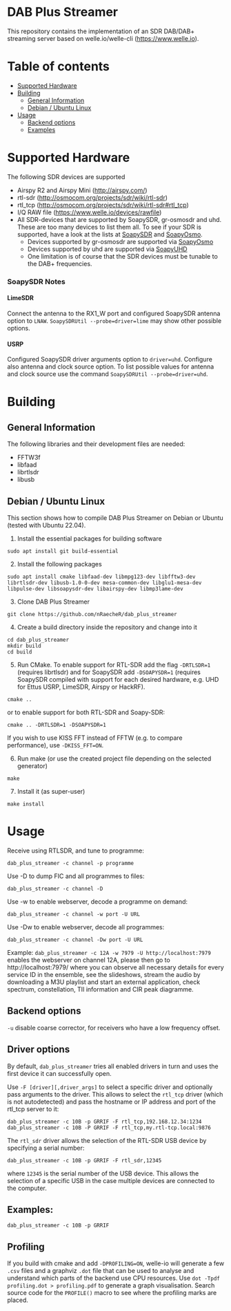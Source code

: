 DAB Plus Streamer
=====================

This repository contains the implementation of an SDR DAB/DAB+ streaming server based on welle.io/welle-cli (https://www.welle.io).

Table of contents
====

  * [Supported Hardware](#supported-hardware)
  * [Building](#building)
    * [General Information](#general-information)
    * [Debian / Ubuntu Linux](#debian--ubuntu-linux)
  * [Usage](#usage)
    * [Backend options](#backend-options)
    * [Examples](#examples)

Supported Hardware
====================
The following SDR devices are supported
* Airspy R2 and Airspy Mini (http://airspy.com/)
* rtl-sdr (http://osmocom.org/projects/sdr/wiki/rtl-sdr)
* rtl_tcp (http://osmocom.org/projects/sdr/wiki/rtl-sdr#rtl_tcp)
* I/Q RAW file (https://www.welle.io/devices/rawfile)
* All SDR-devices that are supported by SoapySDR, gr-osmosdr and uhd. These are too many devices to list them all. To see if your SDR is supported, have a look at the lists at [SoapySDR](https://github.com/pothosware/SoapySDR/wiki) and [SoapyOsmo](https://github.com/pothosware/SoapyOsmo/wiki).
    * Devices supported by gr-osmosdr are supported via [SoapyOsmo](https://github.com/pothosware/SoapyOsmo/wiki)
    * Devices supported by uhd are supported via [SoapyUHD](https://github.com/pothosware/SoapyUHD/wiki)
    * One limitation is of course that the SDR devices must be tunable to the DAB+ frequencies.

### SoapySDR Notes


#### LimeSDR

Connect the antenna to the RX1_W port and configured SoapySDR antenna option to `LNAW`. `SoapySDRUtil --probe=driver=lime` may show other possible options.

#### USRP

Configured SoapySDR driver arguments option to `driver=uhd`. Configure also antenna and clock source option. To list possible values for antenna and clock source use the command `SoapySDRUtil --probe=driver=uhd`.

Building
====================

General Information
---
The following libraries and their development files are needed:
* FFTW3f
* libfaad
* librtlsdr
* libusb

Debian / Ubuntu Linux
---
This section shows how to compile DAB Plus Streamer on Debian or Ubuntu (tested with Ubuntu 22.04).

1. Install the essential packages for building software

```
sudo apt install git build-essential
```

2. Install the following packages

```
sudo apt install cmake libfaad-dev libmpg123-dev libfftw3-dev librtlsdr-dev libusb-1.0-0-dev mesa-common-dev libglu1-mesa-dev libpulse-dev libsoapysdr-dev libairspy-dev libmp3lame-dev
```

3. Clone DAB Plus Streamer

```
git clone https://github.com/nRaecheR/dab_plus_streamer
```

4. Create a build directory inside the repository and change into it

```
cd dab_plus_streamer
mkdir build
cd build
```

5. Run CMake. To enable support for RTL-SDR add the flag `-DRTLSDR=1` (requires librtlsdr) and for SoapySDR add `-DSOAPYSDR=1` (requires SoapySDR compiled with support for each desired hardware, e.g. UHD for Ettus USRP, LimeSDR, Airspy or HackRF). 

```
cmake ..
```

  or to enable support for both RTL-SDR and Soapy-SDR:

```
cmake .. -DRTLSDR=1 -DSOAPYSDR=1
```

  If you wish to use KISS FFT instead of FFTW (e.g. to compare performance), use `-DKISS_FFT=ON`.

6. Run make (or use the created project file depending on the selected generator)

```
make
```

7. Install it (as super-user)

```
make install
```

Usage
====================

Receive using RTLSDR, and tune to programme:

    dab_plus_streamer -c channel -p programme

Use -D to dump FIC and all programmes to files:
 
    dab_plus_streamer -c channel -D 

Use -w to enable webserver, decode a programme on demand:
    
    dab_plus_streamer -c channel -w port -U URL

Use -Dw to enable webserver, decode all programmes:
    
    dab_plus_streamer -c channel -Dw port -U URL
    
Example: `dab_plus_streamer -c 12A -w 7979 -U http://localhost:7979` enables the webserver on channel 12A, please then go to http://localhost:7979/ where you can observe all necessary details for every service ID in the ensemble, see the slideshows, stream the audio by downloading a M3U playlist and start an external application, check spectrum, constellation, TII information and CIR peak diagramme.

Backend options
---

`-u` disable coarse corrector, for receivers who have a low frequency offset.

Driver options
---

By default, `dab_plus_streamer` tries all enabled drivers in turn and uses the first device it can successfully open.

Use `-F [driver][,driver_args]` to select a specific driver and optionally pass arguments to the driver.
This allows to select the `rtl_tcp` driver (which is not autodetected) and pass the hostname or IP address and port of the rtl_tcp server to it:

    dab_plus_streamer -c 10B -p GRRIF -F rtl_tcp,192.168.12.34:1234
    dab_plus_streamer -c 10B -P GRRIF -F rtl_tcp,my.rtl-tcp.local:9876

The `rtl_sdr` driver allows the selection of the RTL-SDR USB device by specifying a serial number:

    dab_plus_streamer -c 10B -p GRRIF -F rtl_sdr,12345
    
where `12345` is the serial number of the USB device. This allows the selection of a specific USB in the case multiple devices are connected to the computer.

Examples: 
---

    dab_plus_streamer -c 10B -p GRRIF
    
Profiling
---
If you build with cmake and add `-DPROFILING=ON`, welle-io will generate a few `.csv` files and a graphviz `.dot` file that can be used
to analyse and understand which parts of the backend use CPU resources. Use `dot -Tpdf profiling.dot > profiling.pdf` to generate a graph
visualisation. Search source code for the `PROFILE()` macro to see where the profiling marks are placed.
